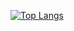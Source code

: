 [![Top Langs](https://github-readme-stats.vercel.app/api/top-langs/?username=miurakazuma67&layout=compact&theme=dark )](https://github.com/anuraghazra/github-readme-stats)

